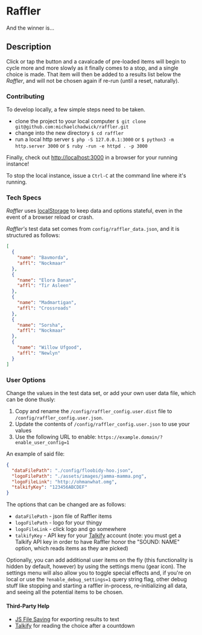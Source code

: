 # Raffler

And the winner is...

## Description

Click or tap the button and a cavalcade of pre-loaded items will begin to cycle more and more slowly as it finally comes to a stop, and a single choice is made. That item will then be added to a results list below the *Raffler*, and will not be chosen again if re-run (until a reset, naturally).

### Contributing

To develop locally, a few simple steps need to be taken.

* clone the project to your local computer
`$ git clone git@github.com:michaelchadwick/raffler.git`
* change into the new directory
`$ cd raffler`
* run a local http server
`$ php -S 127.0.0.1:3000` or `$ python3 -m http.server 3000` or `$ ruby -run -e httpd . -p 3000`

Finally, check out [http://localhost:3000](http://localhost:3000) in a browser for your running instance!

To stop the local instance, issue a `Ctrl-C` at the command line where it's running.

### Tech Specs

*Raffler* uses [localStorage](https://developer.mozilla.org/en-US/docs/Web/API/Window/localStorage) to keep data and options stateful, even in the event of a browser reload or crash.

*Raffler's* test data set comes from `config/raffler_data.json`, and it is structured as follows:

```json
[
  {
    "name": "Bavmorda",
    "affl": "Nockmaar"
  },
  {
    "name": "Elora Danan",
    "affl": "Tir Asleen"
  },
  {
    "name": "Madmartigan",
    "affl": "Crossroads"
  },
  {
    "name": "Sorsha",
    "affl": "Nockmaar"
  },
  {
    "name": "Willow Ufgood",
    "affl": "Newlyn"
  }
]
```

### User Options

Change the values in the test data set, or add your own user data file, which can be done thusly:

  1. Copy and rename the `/config/raffler_config.user.dist` file to `/config/raffler_config.user.json`.
  2. Update the contents of `/config/raffler_config.user.json` to use your values
  3. Use the following URL to enable: `https://example.domain/?enable_user_config=1`

An example of said file:

```json
{
  "dataFilePath": "./config/floobidy-hoo.json",
  "logoFilePath": "./assets/images/jamma-mamma.png",
  "logoFileLink": "http://ohmanwhat.omg",
  "talkifyKey": "123456ABCDEF"
}
```

The options that can be changed are as follows:

* `dataFilePath` - json file of Raffler items
* `logoFilePath` - logo for your thingy
* `logoFileLink` - click logo and go somewhere
* `talkifyKey` - API key for your [Talkify](https://manage.talkify.net) account (note: you must get a Talkify API key in order to have Raffler honor the "SOUND: NAME" option, which reads items as they are picked)

Optionally, you can add additional user items on the fly (this functionality is hidden by default, however) by using the settings menu (gear icon). The settings menu will also allow you to toggle special effects and, if you're on local or use the `?enable_debug_settings=1` query string flag, other debug stuff like stopping and starting a raffler in-process, re-initializing all data, and seeing all the potential items to be chosen.

#### Third-Party Help

* [JS File Saving](https://github.com/eligrey/FileSaver.js) for exporting results to text
* [Talkify](https://talkify.net) for reading the choice after a countdown
